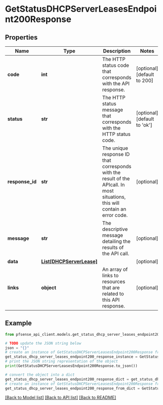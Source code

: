 # GetStatusDHCPServerLeasesEndpoint200Response


## Properties

Name | Type | Description | Notes
------------ | ------------- | ------------- | -------------
**code** | **int** | The HTTP status code that corresponds with the API response. | [optional] [default to 200]
**status** | **str** | The HTTP status message that corresponds with the HTTP status code. | [optional] [default to 'ok']
**response_id** | **str** | The unique response ID that corresponds with the result of the APIcall. In most situations, this will contain an error code. | [optional] 
**message** | **str** | The descriptive message detailing the results of the API call. | [optional] 
**data** | [**List[DHCPServerLease]**](DHCPServerLease.md) |  | [optional] 
**links** | **object** | An array of links to resources that are related to this API response. | [optional] 

## Example

```python
from pfsense_api_client.models.get_status_dhcp_server_leases_endpoint200_response import GetStatusDHCPServerLeasesEndpoint200Response

# TODO update the JSON string below
json = "{}"
# create an instance of GetStatusDHCPServerLeasesEndpoint200Response from a JSON string
get_status_dhcp_server_leases_endpoint200_response_instance = GetStatusDHCPServerLeasesEndpoint200Response.from_json(json)
# print the JSON string representation of the object
print(GetStatusDHCPServerLeasesEndpoint200Response.to_json())

# convert the object into a dict
get_status_dhcp_server_leases_endpoint200_response_dict = get_status_dhcp_server_leases_endpoint200_response_instance.to_dict()
# create an instance of GetStatusDHCPServerLeasesEndpoint200Response from a dict
get_status_dhcp_server_leases_endpoint200_response_from_dict = GetStatusDHCPServerLeasesEndpoint200Response.from_dict(get_status_dhcp_server_leases_endpoint200_response_dict)
```
[[Back to Model list]](../README.md#documentation-for-models) [[Back to API list]](../README.md#documentation-for-api-endpoints) [[Back to README]](../README.md)


